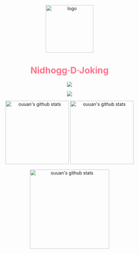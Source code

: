 <p align="center">
  <a href="https://github.com/NidhoggDJoking" target="_blank">
    <img width="150" src="https://cdn.jsdelivr.net/gh/nidhoggdjoking/CDN@2.4/img/snoopy.png" alt="logo"/>
  </a>
</p>

<h1 align="center" style="color:#ff738b">Nidhogg·D·Joking</h1>

<p align="center">
  <a href="https://count.getloli.com/">
  <img src="https://count.getloli.com/get/@github.readme?theme=rule34"></a>
</p>


<!--  <h3 align="center" >My Skill</h3> -->

<p align="center">
  <img src="https://skillicons.dev/icons?i=js,html,css,svelte,nodejs,vue,react,vscode,npm">
</p>

<!-- [![trophy](https://github-profile-trophy.vercel.app/?username=NidhoggDJoking)](https://github.com/NidhoggDJoking/NidhoggDJoking) -->

<p align="center">
  <img alt="ouuan's github stats" height='200' src="https://github-readme-stats.vercel.app/api?username=NidhoggDJoking&theme=tokyonight&hide_border=true&include_all_commits=false&count_private=false">
  <img alt="ouuan's github stats" height='200' src="https://github-readme-stats.vercel.app/api/top-langs/?username=NidhoggDJoking&theme=tokyonight&hide_border=true&include_all_commits=false&count_private=false&layout=compact">
</p>

<p align="center">
  <img alt="ouuan's github stats" height='250' src="https://github-readme-streak-stats.herokuapp.com/?user=NidhoggDJoking&theme=tokyonight&hide_border=true">
</p>
